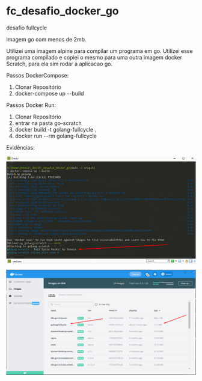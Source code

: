 # fc_desafio_docker_go
desafio fullcycle

Imagem go com menos de 2mb.

Utilizei uma imagem alpine para compilar um programa em go.
Utilizei esse programa compilado e copiei o mesmo para uma outra imagem docker Scratch, para ela sim rodar a aplicacao go.


Passos DockerCompose:
1. Clonar Repositório
2. docker-compose up --build

Passos Docker Run:
1. Clonar Repositório
2. entrar na pasta go-scratch
3. docker build -t golang-fullcycle .
4. docker run --rm golang-fullcycle


Evidências:

![Saida](output_programa.png)

![Tamanho de Imagem](image_size.png)

